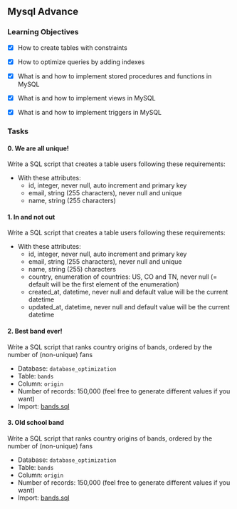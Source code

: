 ## Mysql Advance

### Learning Objectives
- [x] How to create tables with constraints
- [x] How to optimize queries by adding indexes
- [x] What is and how to implement stored procedures and functions in MySQL
- [x] What is and how to implement views in MySQL
- [x] What is and how to implement triggers in MySQL


### Tasks
#### 0. We are all unique!
Write a SQL script that creates a table users following these requirements:
- With these attributes:
  - id, integer, never null, auto increment and primary key
  - email, string (255 characters), never null and unique
  - name, string (255 characters)

#### 1. In and not out
Write a SQL script that creates a table users following these requirements:
- With these attributes:
  - id, integer, never null, auto increment and primary key
  - email, string (255 characters), never null and unique
  - name, string (255) characters
  - country, enumeration of countries: US, CO and TN, never null (= default will be the first element of the enumeration)
  - created_at, datetime, never null and default value will be the current datetime
  - updated_at, datetime, never null and default value will be the current datetime

#### 2. Best band ever!
Write a SQL script that ranks country origins of bands, ordered by the number of (non-unique) fans
- Database: `database_optimization`
- Table: `bands`
- Column: `origin`
- Number of records: 150,000 (feel free to generate different values if you want)
- Import: [bands.sql](
https://s3.amazonaws.com/intranet-projects-files/holbertonschool-higher-level_programming+/274/2-ranking_bands.sql)

#### 3. Old school band
Write a SQL script that ranks country origins of bands, ordered by the number of (non-unique) fans
- Database: `database_optimization`
- Table: `bands`
- Column: `origin`
- Number of records: 150,000 (feel free to generate different values if you want)
- Import: [bands.sql](
https://s3.amazonaws.com/intranet-projects-files/holbertonschool-higher-level_programming+/274/3-ranking_bands.sql)

